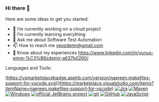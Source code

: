 ### Hi there 👋

Here are some ideas to get you started:

- 🔭 I’m currently working on a cloud project
- 🌱 I’m currently learning everything
- 💬 Ask me about Software Test Automation
- 📫 How to reach me  yeozdemr@gmail.com
- 📄 Know about my experiences https://www.linkedin.com/in/yunus-emre-%C3%B6zdemir-a637b0260/

Languages and Tools:

(https://vsmarketplacebadge.apphb.com/version/naereen.makefiles-support-for-vscode.svg)](https://marketplace.visualstudio.com/items?itemName=naereen.makefiles-support-for-vscode)  [![Jira](https://badgen.net/badge/icon/jira?icon=jira&label)](https://https://jira.com/)  [![Maven](https://badgen.net/badge/icon/maven?icon=maven&label)](https://https://maven.apache.org/)  [![Windows](https://badgen.net/badge/icon/windows?icon=windows&label)](https://microsoft.com/windows/)  [![official JetBrains project](http://jb.gg/badges/official.svg)](https://confluence.jetbrains.com/display/ALL/JetBrains+on+GitHub)  [![git](https://badgen.net/badge/icon/git?icon=git&label)](https://git-scm.com)  [![GitHub](https://badgen.net/badge/icon/github?icon=github&label)](https://github.com)  [![JavaScript](https://img.shields.io/badge/--F7DF1E?logo=javascript&logoColor=000)](https://www.javascript.com/)
